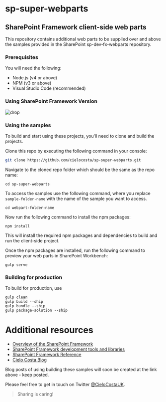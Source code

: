 # sp-super-webparts

## SharePoint Framework client-side web parts

This repository contains additional web parts to be supplied over and above the samples provided in the SharePoint sp-dev-fx-webparts repository.

### Prerequisites

You will need the following:

* Node.js (v4 or above)
* NPM (v3 or above)
* Visual Studio Code (recommended)

### Using SharePoint Framework Version 

![drop](https://img.shields.io/badge/drop-1.6.0-green.svg)

### Using the samples

To build and start using these projects, you'll need to clone and build the projects. 

Clone this repo by executing the following command in your console:

```bash
git clone https://github.com/cielocosta/sp-super-webparts.git
```

Navigate to the cloned repo folder which should be the same as the repo name:

```
cd sp-super-webparts
```

To access the samples use the following command, where you replace `sample-folder-name` with the name of the sample you want to access. 

```
cd webpart-folder-name
```

Now run the following command to install the npm packages:

```
npm install
```

This will install the required npm packages and dependencies to build and run the client-side project.


Once the npm packages are installed, run the following command to preview your web parts in SharePoint Workbench:

```
gulp serve
```

### Building for production

To build for production, use

```
gulp clean
gulp build --ship
gulp bundle --ship
gulp package-solution --ship
```

# Additional resources 

* [Overview of the SharePoint Framework](http://dev.office.com/sharepoint/docs/spfx/sharepoint-framework-overview)
* [SharePoint Framework development tools and libraries](http://dev.office.com/sharepoint/docs/spfx/tools-and-libraries)
* [SharePoint Framework Reference](https://sharepoint.github.io/)
* [Cielo Costa Blog](https://cielocosta.com/our-blog)

Blog posts of using building these samples will soon be created at the link above - keep posted.

Please feel free to get in touch on Twitter [@CieloCostaUK](https://twitter.com/CieloCostaUK).

> Sharing is caring!
